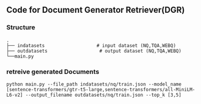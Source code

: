 ## Code for Document Generator Retriever(DGR)


### Structure
    .
    ├── indatasets                   # input dataset (NQ,TQA,WEBQ)
    ├── outdatasets                   # output dataset (NQ,TQA,WEBQ)
    └──main.py                      


### retreive generated Documents

```
python main.py --file_path indatasets/nq/train.json --model_name [sentence-transformers/gtr-t5-large,sentence-transformers/all-MiniLM-L6-v2] --output_filename outdatasets/nq/train.json --top_k [3,5]
``` 
